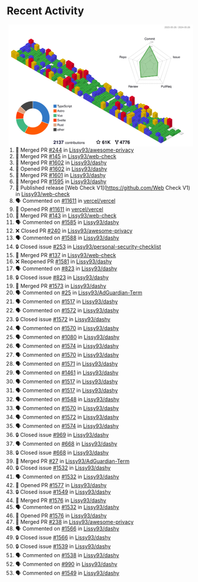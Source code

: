 # Recent Activity

<!-- Summary card -->
<a href="https://github.com/Lissy93/Lissy93/blob/master/METRICS.md">
  <img
    align="right"
    width="500"
    alt="Profile data, generated with yoshi389111/github-profile-3d-contrib"
    src="https://raw.githubusercontent.com/Lissy93/Lissy93/master/profile-3d-contrib/profile-gitblock.svg"
  />
</a>

<!--START_SECTION:activity-->
1. 🎉 Merged PR [#244](https://github.com/Lissy93/awesome-privacy/pull/244) in [Lissy93/awesome-privacy](https://github.com/Lissy93/awesome-privacy)
2. 🎉 Merged PR [#145](https://github.com/Lissy93/web-check/pull/145) in [Lissy93/web-check](https://github.com/Lissy93/web-check)
3. 🎉 Merged PR [#1602](https://github.com/Lissy93/dashy/pull/1602) in [Lissy93/dashy](https://github.com/Lissy93/dashy)
4. 💪 Opened PR [#1602](https://github.com/Lissy93/dashy/pull/1602) in [Lissy93/dashy](https://github.com/Lissy93/dashy)
5. 🎉 Merged PR [#1601](https://github.com/Lissy93/dashy/pull/1601) in [Lissy93/dashy](https://github.com/Lissy93/dashy)
6. 🎉 Merged PR [#1595](https://github.com/Lissy93/dashy/pull/1595) in [Lissy93/dashy](https://github.com/Lissy93/dashy)
7. 🚀 Published release [Web Check V1](https://github.com/Web Check V1) in [Lissy93/web-check](https://github.com/Lissy93/web-check)
8. 🗣 Commented on [#11611](https://github.com/vercel/vercel/issues/11611) in [vercel/vercel](https://github.com/vercel/vercel)
9. 💪 Opened PR [#11611](https://github.com/vercel/vercel/pull/11611) in [vercel/vercel](https://github.com/vercel/vercel)
10. 🎉 Merged PR [#143](https://github.com/Lissy93/web-check/pull/143) in [Lissy93/web-check](https://github.com/Lissy93/web-check)
11. 🗣 Commented on [#1585](https://github.com/Lissy93/dashy/issues/1585) in [Lissy93/dashy](https://github.com/Lissy93/dashy)
12. ❌ Closed PR [#240](https://github.com/Lissy93/awesome-privacy/pull/240) in [Lissy93/awesome-privacy](https://github.com/Lissy93/awesome-privacy)
13. 🗣 Commented on [#1588](https://github.com/Lissy93/dashy/issues/1588) in [Lissy93/dashy](https://github.com/Lissy93/dashy)
14. 🔒 Closed issue [#253](https://github.com/Lissy93/personal-security-checklist/issues/253) in [Lissy93/personal-security-checklist](https://github.com/Lissy93/personal-security-checklist)
15. 🎉 Merged PR [#137](https://github.com/Lissy93/web-check/pull/137) in [Lissy93/web-check](https://github.com/Lissy93/web-check)
16. ❌ Reopened PR [#1581](https://github.com/Lissy93/dashy/pull/1581) in [Lissy93/dashy](https://github.com/Lissy93/dashy)
17. 🗣 Commented on [#823](https://github.com/Lissy93/dashy/issues/823) in [Lissy93/dashy](https://github.com/Lissy93/dashy)
18. 🔒 Closed issue [#823](https://github.com/Lissy93/dashy/issues/823) in [Lissy93/dashy](https://github.com/Lissy93/dashy)
19. 🎉 Merged PR [#1573](https://github.com/Lissy93/dashy/pull/1573) in [Lissy93/dashy](https://github.com/Lissy93/dashy)
20. 🗣 Commented on [#25](https://github.com/Lissy93/AdGuardian-Term/issues/25) in [Lissy93/AdGuardian-Term](https://github.com/Lissy93/AdGuardian-Term)
21. 🗣 Commented on [#1517](https://github.com/Lissy93/dashy/issues/1517) in [Lissy93/dashy](https://github.com/Lissy93/dashy)
22. 🗣 Commented on [#1572](https://github.com/Lissy93/dashy/issues/1572) in [Lissy93/dashy](https://github.com/Lissy93/dashy)
23. 🔒 Closed issue [#1572](https://github.com/Lissy93/dashy/issues/1572) in [Lissy93/dashy](https://github.com/Lissy93/dashy)
24. 🗣 Commented on [#1570](https://github.com/Lissy93/dashy/issues/1570) in [Lissy93/dashy](https://github.com/Lissy93/dashy)
25. 🗣 Commented on [#1080](https://github.com/Lissy93/dashy/issues/1080) in [Lissy93/dashy](https://github.com/Lissy93/dashy)
26. 🗣 Commented on [#1574](https://github.com/Lissy93/dashy/issues/1574) in [Lissy93/dashy](https://github.com/Lissy93/dashy)
27. 🗣 Commented on [#1570](https://github.com/Lissy93/dashy/issues/1570) in [Lissy93/dashy](https://github.com/Lissy93/dashy)
28. 🗣 Commented on [#1571](https://github.com/Lissy93/dashy/issues/1571) in [Lissy93/dashy](https://github.com/Lissy93/dashy)
29. 🗣 Commented on [#1461](https://github.com/Lissy93/dashy/issues/1461) in [Lissy93/dashy](https://github.com/Lissy93/dashy)
30. 🗣 Commented on [#1517](https://github.com/Lissy93/dashy/issues/1517) in [Lissy93/dashy](https://github.com/Lissy93/dashy)
31. 🗣 Commented on [#1517](https://github.com/Lissy93/dashy/issues/1517) in [Lissy93/dashy](https://github.com/Lissy93/dashy)
32. 🗣 Commented on [#1548](https://github.com/Lissy93/dashy/issues/1548) in [Lissy93/dashy](https://github.com/Lissy93/dashy)
33. 🗣 Commented on [#1570](https://github.com/Lissy93/dashy/issues/1570) in [Lissy93/dashy](https://github.com/Lissy93/dashy)
34. 🗣 Commented on [#1572](https://github.com/Lissy93/dashy/issues/1572) in [Lissy93/dashy](https://github.com/Lissy93/dashy)
35. 🗣 Commented on [#1574](https://github.com/Lissy93/dashy/issues/1574) in [Lissy93/dashy](https://github.com/Lissy93/dashy)
36. 🔒 Closed issue [#969](https://github.com/Lissy93/dashy/issues/969) in [Lissy93/dashy](https://github.com/Lissy93/dashy)
37. 🗣 Commented on [#668](https://github.com/Lissy93/dashy/issues/668) in [Lissy93/dashy](https://github.com/Lissy93/dashy)
38. 🔒 Closed issue [#668](https://github.com/Lissy93/dashy/issues/668) in [Lissy93/dashy](https://github.com/Lissy93/dashy)
39. 🎉 Merged PR [#27](https://github.com/Lissy93/AdGuardian-Term/pull/27) in [Lissy93/AdGuardian-Term](https://github.com/Lissy93/AdGuardian-Term)
40. 🔒 Closed issue [#1532](https://github.com/Lissy93/dashy/issues/1532) in [Lissy93/dashy](https://github.com/Lissy93/dashy)
41. 🗣 Commented on [#1532](https://github.com/Lissy93/dashy/issues/1532) in [Lissy93/dashy](https://github.com/Lissy93/dashy)
42. 💪 Opened PR [#1577](https://github.com/Lissy93/dashy/pull/1577) in [Lissy93/dashy](https://github.com/Lissy93/dashy)
43. 🔒 Closed issue [#1549](https://github.com/Lissy93/dashy/issues/1549) in [Lissy93/dashy](https://github.com/Lissy93/dashy)
44. 🎉 Merged PR [#1576](https://github.com/Lissy93/dashy/pull/1576) in [Lissy93/dashy](https://github.com/Lissy93/dashy)
45. 🗣 Commented on [#1532](https://github.com/Lissy93/dashy/issues/1532) in [Lissy93/dashy](https://github.com/Lissy93/dashy)
46. 💪 Opened PR [#1576](https://github.com/Lissy93/dashy/pull/1576) in [Lissy93/dashy](https://github.com/Lissy93/dashy)
47. 🎉 Merged PR [#238](https://github.com/Lissy93/awesome-privacy/pull/238) in [Lissy93/awesome-privacy](https://github.com/Lissy93/awesome-privacy)
48. 🗣 Commented on [#1566](https://github.com/Lissy93/dashy/issues/1566) in [Lissy93/dashy](https://github.com/Lissy93/dashy)
49. 🔒 Closed issue [#1566](https://github.com/Lissy93/dashy/issues/1566) in [Lissy93/dashy](https://github.com/Lissy93/dashy)
50. 🔒 Closed issue [#1539](https://github.com/Lissy93/dashy/issues/1539) in [Lissy93/dashy](https://github.com/Lissy93/dashy)
51. 🗣 Commented on [#1538](https://github.com/Lissy93/dashy/issues/1538) in [Lissy93/dashy](https://github.com/Lissy93/dashy)
52. 🗣 Commented on [#990](https://github.com/Lissy93/dashy/issues/990) in [Lissy93/dashy](https://github.com/Lissy93/dashy)
53. 🗣 Commented on [#1549](https://github.com/Lissy93/dashy/issues/1549) in [Lissy93/dashy](https://github.com/Lissy93/dashy)
<!--END_SECTION:activity-->
